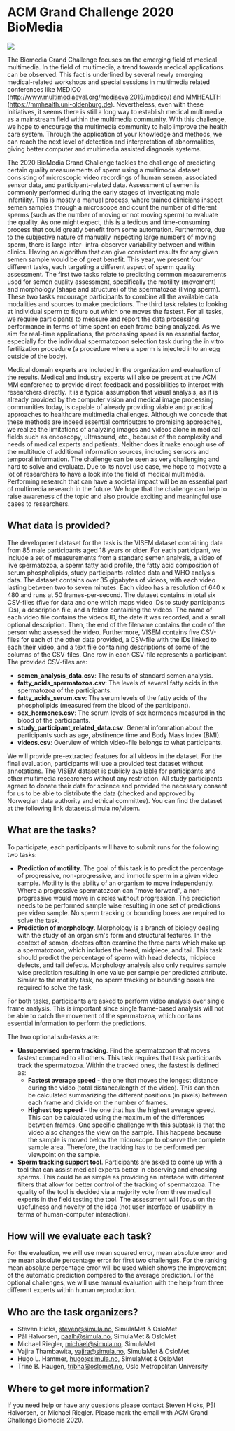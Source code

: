 # ACM Grand Challenge 2020 BioMedia

![](https://raw.githubusercontent.com/simula/biomedia-2020/master/static/images/sperm.jpg?token=AD6YIMQSDC3UJJSHUQ2IQ7C6NY5PW)

The Biomedia Grand Challenge focuses on the emerging field of medical multimedia. In the field of multimedia, a trend towards medical applications can be observed. This fact is underlined by several newly emerging medical-related workshops and special sessions in multimedia related conferences like MEDICO (http://www.multimediaeval.org/mediaeval2019/medico/) and MMHEALTH (https://mmhealth.uni-oldenburg.de). Nevertheless, even with these initiatives, it seems there is still a long way to establish medical multimedia as a mainstream field within the multimedia community. With this challenge, we hope to encourage the multimedia community to help improve the health care system. Through the application of your knowledge and methods, we can reach the next level of detection and interpretation of abnormalities, giving better computer and multimedia assisted diagnosis systems.

The 2020 BioMedia Grand Challenge tackles the challenge of predicting certain quality measurements of sperm using a multimodal dataset consisting of microscopic video recordings of human semen, associated sensor data, and participant-related data. Assessment of semen is commonly performed during the early stages of investigating male infertility. This is mostly a manual process, where trained clinicians inspect semen samples through a microscope and count the number of different sperms (such as the number of moving or not moving sperm) to evaluate the quality. As one might expect, this is a tedious and time-consuming process that could greatly benefit from some automation. Furthermore, due to the subjective nature of manually inspecting large numbers of moving sperm, there is large inter- intra-observer variability between and within clinics. Having an algorithm that can give consistent results for any given semen sample would be of great benefit. This year, we present four different tasks, each targeting a different aspect of sperm quality assessment. The first two tasks relate to predicting common measurements used for semen quality assessment, specifically the motility (movement) and morphology (shape and structure) of the spermatozoa (living sperm). These two tasks encourage participants to combine all the available data modalities and sources to make predictions. The third task relates to looking at individual sperm to figure out which one moves the fastest. For all tasks, we require participants to measure and report the data processing performance in terms of time spent on each frame being analyzed. As we aim for real-time applications, the processing speed is an essential factor, especially for the individual spermatozoon selection task during the in vitro fertilization procedure (a procedure where a sperm is injected into an egg outside of the body).

Medical domain experts are included in the organization and evaluation of the results. Medical and industry experts will also be present at the ACM MM conference to provide direct feedback and possibilities to interact with researchers directly. It is a typical assumption that visual analysis, as it is already provided by the computer vision and medical image processing communities today, is capable of already providing viable and practical approaches to healthcare multimedia challenges. Although we concede that these methods are indeed essential contributors to promising approaches, we realize the limitations of analyzing images and videos alone in medical fields such as endoscopy, ultrasound, etc., because of the complexity and needs of medical experts and patients. Neither does it make enough use of the multitude of additional information sources, including sensors and temporal information. The challenge can be seen as very challenging and hard to solve and evaluate. Due to its novel use case, we hope to motivate a lot of researchers to have a look into the field of medical multimedia. Performing research that can have a societal impact will be an essential part of multimedia research in the future. We hope that the challenge can help to raise awareness of the topic and also provide exciting and meaningful use cases to researchers.


## What data is provided?
The development dataset for the task is the VISEM dataset containing data from 85 male participants aged 18 years or older. For each participant, we include a set of measurements from a standard semen analysis, a video of live spermatozoa, a sperm fatty acid profile, the fatty acid composition of serum phospholipids, study participants-related data and WHO analysis data. The dataset contains over 35 gigabytes of videos, with each video lasting between two to seven minutes. Each video has a resolution of 640 x 480 and runs at 50 frames-per-second. The dataset contains in total six CSV-files (five for data and one which maps video IDs to study participants IDs), a description file, and a folder containing the videos. The name of each video file contains the videos ID, the date it was recorded, and a small optional description. Then, the end of the filename contains the code of the person who assessed the video. Furthermore, VISEM contains five CSV-files for each of the other data provided, a CSV-file with the IDs linked to each their video, and a text file containing descriptions of some of the columns of the CSV-files. One row in each CSV-file represents a participant. The provided CSV-files are:

* **semen_analysis_data.csv**: The results of standard semen analysis.
* **fatty_acids_spermatozoa.csv**: The levels of several fatty acids in the spermatozoa of the participants.
* **fatty_acids_serum.csv**: The serum levels of the fatty acids of the phospholipids (measured from the blood of the participant).
* **sex_hormones.csv**: The serum levels of sex hormones measured in the blood of the participants.
* **study_participant_related_data.csv**: General information about the participants such as age, abstinence time and Body Mass Index (BMI).
* **videos.csv**: Overview of which video-file belongs to what participants.

We will provide pre-extracted features for all videos in the dataset. For the final evaluation, participants will use a provided test dataset without annotations. The VISEM dataset is publicly available for participants and other multimedia researchers without any restriction. All study participants agreed to donate their data for science and provided the necessary consent for us to be able to distribute the data (checked and approved by Norwegian data authority and ethical committee). You can find the dataset at the following link datasets.simula.no/visem.

## What are the tasks?
To participate, each participants will have to submit runs for the following two tasks:

* **Prediction of motility**. The goal of this task is to predict the percentage of progressive, non-progressive, and immotile sperm in a given video sample. Motility is the ability of an organism to move independently. Where a progressive spermatozoon can "move forward", a non-progressive would move in circles without progression. The prediction needs to be performed sample wise resulting in one set of predictions per video sample. No sperm tracking or bounding boxes are required to solve the task.
* **Prediction of morphology**. Morphology is a branch of biology dealing with the study of an organism's form and structural features. In the context of semen, doctors often examine the three parts which make up a spermatozoon, which includes the head, midpiece, and tail. This task should predict the percentage of sperm with head defects, midpiece defects, and tail defects. Morphology analysis also only requires sample wise prediction resulting in one value per sample per predicted attribute. Similar to the motility task, no sperm tracking or bounding boxes are required to solve the task.

For both tasks, participants are asked to perform video analysis over single frame analysis. This is important since single frame-based analysis will not be able to catch the movement of the spermatozoa, which contains essential information to perform the predictions.

The two optional sub-tasks are:

* **Unsupervised sperm tracking**. Find the spermatozoon that moves fastest compared to all others. This task requires that task participants track the spermatozoa. Within the tracked ones, the fastest is defined as: 
    * **Fastest average speed** - the one that moves the longest distance during the video (total distance/length of the video). This can then be calculated summarizing the different positions (in pixels) between each frame and divide on the number of frames.
    * **Highest top speed** - the one that has the highest average speed. This can be calculated using the maximum of the differences between frames.
One specific challenge with this subtask is that the video also changes the view on the sample. This happens because the sample is moved below the microscope to observe the complete sample area. Therefore, the tracking has to be performed per viewpoint on the sample.
* **Sperm tracking support tool**. Participants are asked to come up with a tool that can assist medical experts better in observing and choosing sperms. This could be as simple as providing an interface with different filters that allow for better control of the tracking of spermatozoa. The quality of the tool is decided via a majority vote from three medical experts in the field testing the tool. The assessment will focus on the usefulness and novelty of the idea (not user interface or usability in terms of human-computer interaction).

## How will we evaluate each task?
For the evaluation, we will use mean squared error, mean absolute error and the mean absolute percentage error for first two challenges. For the ranking mean absolute percentage error will be used which shows the improvement of the automatic prediction compared to the average prediction. For the optional challenges, we will use manual evaluation with the help from three different experts within human reproduction.

## Who are the task organizers?
* Steven Hicks, steven@simula.no, SimulaMet & OsloMet
* Pål Halvorsen, paalh@simula.no, SimulaMet & OsloMet
* Michael Riegler, michael@simula.no, SimulaMet
* Vajira Thambawita, vajira@simula.no, SimulaMet & OsloMet
* Hugo L. Hammer, hugo@simula.no, SimulaMet & OsloMet
* Trine B. Haugen, tribha@oslomet.no, Oslo Metropolitan University

## Where to get more information?
If you need help or have any questions please contact Steven Hicks, Pål Halvorsen, or Michael Riegler. Please mark the email with ACM Grand Challenge Biomedia 2020.

